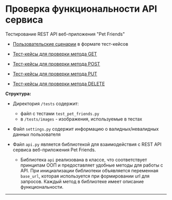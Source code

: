 # Проверка функциональности API сервиса
Тестирование REST API веб-приложения "Pet Friends"

* [Пользовательские сценарии](https://github.com/Elena-Belova/Autotesting-REST-API-PetFriends/blob/df23f4829a30efdc046ae0b3e6bbe098b1922e2f/API%20PetF%20UseC.pdf) в формате тест-кейсов

* [Тест-кейсы для проверки метода GET](https://github.com/Elena-Belova/Autotesting-REST-API-PetFriends/blob/f9073c357014552cca432b365e09575b7bfaf677/API%20PetF%20GET.pdf)

* [Тест-кейсы для проверки метода POST](https://github.com/Elena-Belova/Autotesting-REST-API-PetFriends/blob/f9073c357014552cca432b365e09575b7bfaf677/API%20PetF%20POST.pdf)

* [Тест-кейсы для проверки метода PUT](https://github.com/Elena-Belova/Autotesting-REST-API-PetFriends/blob/f9073c357014552cca432b365e09575b7bfaf677/API%20PetF%20PUT.pdf)

* [Тест-кейсы для проверки метода DELETE](https://github.com/Elena-Belova/Autotesting-REST-API-PetFriends/blob/f9073c357014552cca432b365e09575b7bfaf677/API%20PetF%20DELETE.pdf)

**Структура:**

* Директория `/tests` содержит:
  * файл с тестами `test_pet_friends.py`
  * в `/tests/images` - изображения, используемые в тестах

* Файл `settings.py` содержит информацию о валидных/невалидных данных пользователя
  
* Файл `api.py` является библиотекой для взаимодействия с REST API сервиса веб-приложения Pet Friends.
  * Библиотека `api` реализована в классе, что соответствует принципам ООП и предоставляет удобные методы для работы с API.
При инициализации библиотеки объявляется переменная `base_url`, которая используется при формировании url для запросов.
Каждый метод в библиотеке имеет описание функциональности.
---


